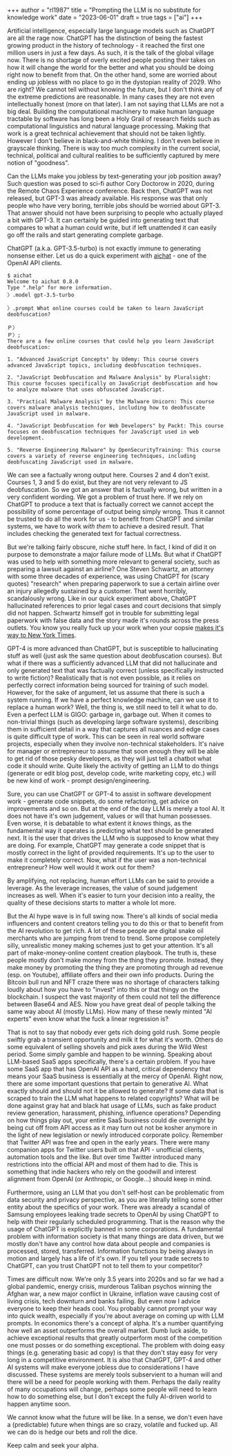 +++
author = "rl1987"
title = "Prompting the LLM is no substitute for knowledge work"
date = "2023-06-01"
draft = true
tags = ["ai"]
+++

Artificial intelligence, especially large language models such as ChatGPT are all
the rage now. ChatGPT has the distinction of being the fastest growing product
in the history of technology - it reached the first one million users in just a
few days. As such, it is the talk of the global village now. There is no shortage
of overly excited people posting their takes on how it will change the world 
for the better and what you should be doing right now to benefit from that. 
On the other hand, some are worried about ending up jobless with no place to go 
in the dystopian reality of 2029. Who are right? We cannot tell without knowing
the future, but I don't think any of the extreme predictions are reasonable. In
many cases they are not even intellectually honest (more on that later). I am 
not saying that LLMs are not a big deal. Building the computational machinery
to make human language tractable by software has long been a Holy Grail of 
research fields such as computational linguistics and natural language 
processing. Making that work is a great technical achievement that should not
be taken lightly. However I don't believe in black-and-white thinking. I don't
even believe in grayscale thinking. There is way too much complexity in the
current social, technical, political and cultural realities to be sufficiently
captured by mere notion of "goodness".

Can the LLMs make you jobless by text-generating your job position away? Such
question was posed to sci-fi author Cory Doctorow in 2020, during the Remote
Chaos Experience conference. Back then, ChatGPT was not released, but GPT-3 was
already available. His response was that only people who have very boring, 
terrible jobs should be worried about GPT-3. That answer should not have been
surprising to people who actually played a bit with GPT-3. It can certainly be 
guided into generating text that compares to what a human could write, but if
left unattended it can easily go off the rails and start generating complete
garbage.

ChatGPT (a.k.a. GPT-3.5-turbo) is not exactly immune to generating nonsense 
either. Let us do a quick experiment with [aichat](https://github.com/sigoden/aichat) -
one of the OpenAI API clients.

```
$ aichat
Welcome to aichat 0.8.0
Type ".help" for more information.
〉.model gpt-3.5-turbo

〉.prompt What online courses could be taken to learn JavaScript deobfuscation?

Ｐ〉
Ｐ〉;
There are a few online courses that could help you learn JavaScript deobfuscation:

1. "Advanced JavaScript Concepts" by Udemy: This course covers advanced JavaScript topics, including deobfuscation techniques.

2. "JavaScript Deobfuscation and Malware Analysis" by Pluralsight: This course focuses specifically on JavaScript deobfuscation and how to analyze malware that uses obfuscated JavaScript.

3. "Practical Malware Analysis" by the Malware Unicorn: This course covers malware analysis techniques, including how to deobfuscate JavaScript used in malware.

4. "JavaScript Deobfuscation for Web Developers" by Packt: This course focuses on deobfuscation techniques for JavaScript used in web development.

5. "Reverse Engineering Malware" by OpenSecurityTraining: This course covers a variety of reverse engineering techniques, including deobfuscating JavaScript used in malware.
```

We can see a factually wrong output here. Courses 2 and 4 don't exist. Courses 
1, 3 and 5 do exist, but they are not very relevant to JS deobfuscation. So we
got an answer that is factually wrong, but written in a very confident wording.
We got a problem of trust here. If we rely on ChatGPT to produce a text that
is factually correct we cannot accept the possibility of some percentage of
output being simply wrong. Thus it cannot be trusted to do all the work for us -
to benefit from ChatGPT and similar systems, we have to work _with them_ to
achieve a desired result. That includes checking the generated text for factual
correctness.

But we're talking fairly obscure, niche stuff here. In fact, I kind of did it
on purpose to demonstrate a major failure mode of LLMs. But what if ChatGPT was used
to help with something more relevant to general society, such as preparing a
lawsuit against an airline? One Steven Schwartz, an attorney with some three
decades of experience, was using ChatGPT for (scary quotes) "research" when 
preparing paperwork to sue a certain airline over an injury allegedly sustained
by a customer. That went horribly, scandalously wrong. Like in our quick
experiment above, ChatGPT hallucinated references to prior legal cases and
court decisions that simply did not happen. Schwartz himself got in trouble
for submitting legal paperwork with false data and the story made it's rounds
across the press outlets. You know you really fuck up your work when your oopsie
[makes it's way to New York Times](https://web.archive.org/web/20230530005520/https://www.nytimes.com/2023/05/27/nyregion/avianca-airline-lawsuit-chatgpt.html).

GPT-4 is more advanced than ChatGPT, but is susceptible to hallucinating stuff
as well (just ask the same question about deobfuscation courses). But what if 
there was a sufficiently advanced LLM that did not hallucinate and only 
generated text that was factually correct (unless specifically instructed to
write fiction)? Realistically that is not even possible, as it relies on
perfectly correct information being sourced for training of such model. However,
for the sake of argument, let us assume that there is such a system running. If
we have a perfect knowledge machine, can we use it to replace a human work?
Well, the thing is, we still need to tell it what to do. Even a perfect LLM is
GIGO: garbage in, garbage out. When it comes to non-trivial things (such as
developing large software systems), describing them in sufficient detail in a
way that captures all nuances and edge cases is quite difficult type of work. 
This can be seen in real world software projects, especially when they involve
non-technical stakeholders. It's naive for manager or entrepreneur to assume that
soon enough they will be able to get rid of those pesky developers, as they will
just tell a chatbot what code it should write. Quite likely the activity
of getting an LLM to do things (generate or edit blog post, develop code,
write marketing copy, etc.) will be new kind of work - prompt design/engineering.

Sure, you can use ChatGPT or GPT-4 to assist in software development work - 
generate code snippets, do some refactoring, get advice on improvements and so
on. But at the end of the day LLM is merely a tool AI. It does not have it's
own judgement, values or will that human possesses. Even worse, it is debatable
to what extent it _knows_ things, as the fundamental way it operates is
predicting what text should be generated next. It is the user that drives the
LLM who is supposed to know what they are doing. For example, ChatGPT may
generate a code snippet that is mostly correct in the light of provided 
requirements. It's up to the user to make it completely correct. Now, what if 
the user was a non-technical entrepreneur? How well would it work out for them?

By amplifying, not replacing, human effort LLMs can be said to provide a 
leverage. As the leverage increases, the value of sound judgement increases as
well. When it's easier to turn your decision into a reality, the quality of 
these decisions starts to matter a whole lot more.

But the AI hype wave is in full swing now. There's all kinds of social media
influencers and content creators telling you to do this or that to benefit
from the AI revolution to get rich. A lot of these people are digital snake oil
merchants who are jumping from trend to trend. Some propose completely silly,
unrealistic money making schemes just to get your attention. It's all part of
make-money-online content creation playbook. The truth is, these people mostly
don't make money from the thing they promote. Instead, they make money by 
promoting the thing they are promoting through ad revenue (esp. on Youtube), 
affiliate offers and their own info products. During the Bitcoin bull
run and NFT craze there was no shortage of characters talking loudly about how
you have to "invest" into this or that thingy on the blockchain. I suspect the
vast majority of them could not tell the difference between Base64 and AES. Now
you have great deal of people talking the same way about AI (mostly LLMs). How
many of these newly minted "AI experts" even know what the fuck a linear
regression is?

That is not to say that nobody ever gets rich doing gold rush. Some people swiftly
grab a transient opportunity and milk it for what it's worth. Others do some
equivalent of selling shovels and pick axes during the Wild West period. Some
simply gamble and happen to be winning. Speaking about LLM-based SaaS apps 
specifically, there's a certain problem. If you have some SaaS app that has
OpenAI API as a hard, critical dependency that means your SaaS business is 
essentially at the mercy of OpenAI. Right now, there are some important 
questions that pertain to generative AI. What exactly should and
should not it be allowed to generate? If some data that is scraped to train 
the LLM what happens to related copyrights? What will be done against 
gray hat and black hat usage of LLMs, such as fake product review generation, 
harassment, phishing, influence operations? Depending on how things play
out, your entire SaaS business could die overnight by being cut off from API
access as it may turn out not be kosher anymore in the light of new legislation
or newly introduced corporate policy. Remember that Twitter API was free and open
in the early years. There were many companion apps for Twitter users built on
that API - unofficial clients, automation tools and the like. But over time
Twitter introduced many restrictions into the official API and most of them
had to die. This is something that indie hackers who rely on the goodwill
and interest alignment from OpenAI (or Anthropic, or Google...) should keep in 
mind. 

Furthermore, using an LLM that you don't self-host can be problematic from data
security and privacy perspective, as you are literally telling some other
entity about the specifics of your work. There was already a scandal of Samsung
employees leaking trade secrets to OpenAI by using ChatGPT to help with their
regularly scheduled programming. That is the reason why the usage of
ChatGPT is explicitly banned in some corporations. A fundamental problem with
information society is that many things are data driven, but we mostly don't have
any control how data about people and companies is processed, stored, transferred. 
Information functions by being always in motion and largely has a life of it's 
own. If you tell your trade secrets to ChatGPT, can you trust ChatGPT not to 
tell them to your competitor?

Times are difficult now. We're only 3.5 years into 2020s and so far we had 
a global pandemic, energy crisis, murderous Taliban psychos winning the 
Afghan war, a new major conflict in Ukraine, inflation wave causing cost of
living crisis, tech downturn and banks failing. But even now I advice everyone 
to keep their heads cool. You probably cannot prompt your way into quick wealth, 
especially if you're about average on coming up with LLM prompts. In economics
there's a concept of alpha. It's a number quantifying how well an asset
outperforms the overall market. Dumb luck aside, to achieve exceptional results 
that greatly outperform most of the competition one must posses or do something 
exceptional. The problem with doing easy things (e.g. generating basic ad copy) 
is that they don't stay easy for very long in a competitive environment. It is 
also that ChatGPT, GPT-4 and other AI systems will make everyone jobless 
due to considerations I have discussed. These systems are merely tools subservient to
a human will and there will be a need for people working with them. Perhaps
the daily reality of many occupations will change, perhaps some people will need
to learn how to do something else, but I don't except the fully AI-driven world
to happen anytime soon.

We cannot know what the future will be like. In a sense, we don't even have a
(predictable) future when things are so crazy, volatile and fucked up. All we 
can do is hedge our bets and roll the dice.

Keep calm and seek your alpha.
